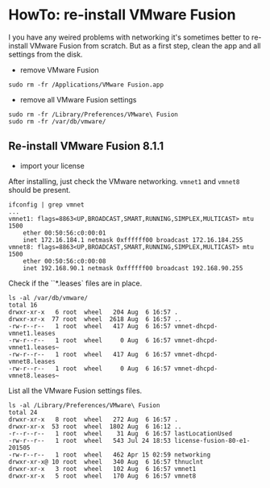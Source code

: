 # HowTo: re-install VMware Fusion

I you have any weired problems with networking it's sometimes better to re-install
VMware Fusion from scratch. But as a first step, clean the app and all settings from
the disk.


- remove VMware Fusion
```
sudo rm -fr /Applications/VMware Fusion.app
```

- remove all VMware Fusion settings
```
sudo rm -fr /Library/Preferences/VMware\ Fusion
sudo rm -fr /var/db/vmware/
```


## Re-install VMware Fusion 8.1.1
- import your license

After installing, just check the VMware networking. `vmnet1` and `vmnet8` should be present.
```
ifconfig | grep vmnet
...
vmnet1: flags=8863<UP,BROADCAST,SMART,RUNNING,SIMPLEX,MULTICAST> mtu 1500
	ether 00:50:56:c0:00:01
	inet 172.16.184.1 netmask 0xffffff00 broadcast 172.16.184.255
vmnet8: flags=8863<UP,BROADCAST,SMART,RUNNING,SIMPLEX,MULTICAST> mtu 1500
	ether 00:50:56:c0:00:08
	inet 192.168.90.1 netmask 0xffffff00 broadcast 192.168.90.255
```

Check if the ``*.leases` files are in place.
```
ls -al /var/db/vmware/
total 16
drwxr-xr-x   6 root  wheel   204 Aug  6 16:57 .
drwxr-xr-x  77 root  wheel  2618 Aug  6 16:57 ..
-rw-r--r--   1 root  wheel   417 Aug  6 16:57 vmnet-dhcpd-vmnet1.leases
-rw-r--r--   1 root  wheel     0 Aug  6 16:57 vmnet-dhcpd-vmnet1.leases~
-rw-r--r--   1 root  wheel   417 Aug  6 16:57 vmnet-dhcpd-vmnet8.leases
-rw-r--r--   1 root  wheel     0 Aug  6 16:57 vmnet-dhcpd-vmnet8.leases~
```

List all the VMware Fusion settings files.
```
ls -al /Library/Preferences/VMware\ Fusion
total 24
drwxr-xr-x   8 root  wheel   272 Aug  6 16:57 .
drwxr-xr-x  53 root  wheel  1802 Aug  6 16:12 ..
-r--r--r--   1 root  wheel    31 Aug  6 16:57 lastLocationUsed
-rw-r--r--   1 root  wheel   543 Jul 24 18:53 license-fusion-80-e1-201505
-rw-r--r--   1 root  wheel   462 Apr 15 02:59 networking
drwxr-xr-x@ 10 root  wheel   340 Aug  6 16:57 thnuclnt
drwxr-xr-x   3 root  wheel   102 Aug  6 16:57 vmnet1
drwxr-xr-x   5 root  wheel   170 Aug  6 16:57 vmnet8
```
